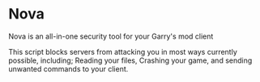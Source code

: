 # Nova

Nova is an all-in-one security tool for your Garry's mod client

This script blocks servers from attacking you in most ways currently possible,
including; Reading your files, Crashing your game, and sending unwanted commands to your client.
